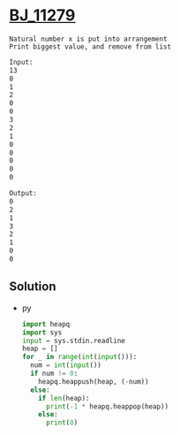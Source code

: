 # [BJ_11279](https://acmicpc.net/problem/11279)

```en
Natural number x is put into arrangement
Print biggest value, and remove from list
```

```txt
Input:
13
0
1
2
0
0
3
2
1
0
0
0
0
0

Output:
0
2
1
3
2
1
0
0
```

## Solution

* py

  ```py
  import heapq
  import sys
  input = sys.stdin.readline
  heap = []
  for _ in range(int(input())):
    num = int(input())
    if num != 0:
      heapq.heappush(heap, (-num))
    else:
      if len(heap):
        print(-1 * heapq.heappop(heap))
      else:
        print(0)
  ```
